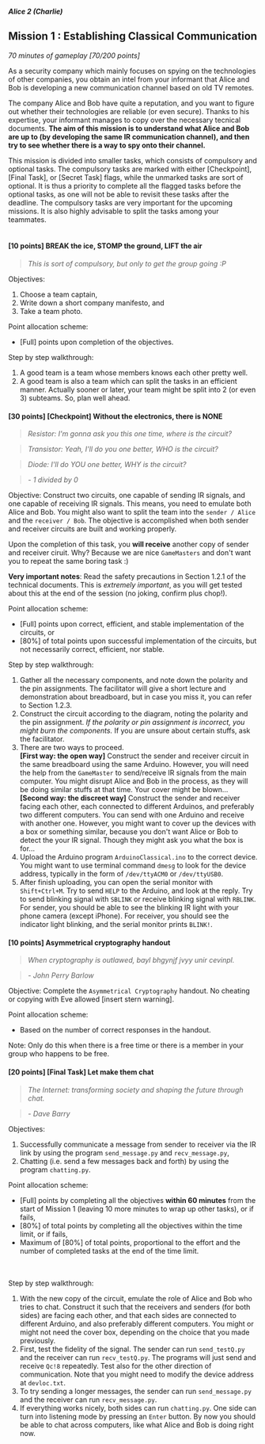 **_Alice 2 (Charlie)_**
## Mission 1 : Establishing Classical Communication
*70 minutes of gameplay [70/200 points]*

As a security company which mainly focuses on spying on the technologies of other companies, you obtain an intel from your informant that Alice and Bob is developing a new communication channel based on old TV remotes.

The company Alice and Bob have quite a reputation, and you want to figure out whether their technologies are reliable (or even secure). Thanks to his expertise, your informant manages to copy over the necessary tecnical documents. **The aim of this mission is to understand what Alice and Bob are up to (by developing the same IR communication channel), and then try to see whether there is a way to spy onto their channel.**

This mission is divided into smaller tasks, which consists of compulsory and optional tasks. The compulsory tasks are marked with either [Checkpoint], [Final Task], or [Secret Task] flags, while the unmarked tasks are sort of optional. It is thus a priority to complete all the flagged tasks before the optional tasks, as one will not be able to revisit these tasks after the deadline. The compulsory tasks are very important for the upcoming missions. It is also highly advisable to split the tasks among your teammates.
<br><br>

#### [10 points] BREAK the ice, STOMP the ground, LIFT the air
> *This is sort of compulsory, but only to get the group going :P*

Objectives:
1. Choose a team captain,
1. Write down a short company manifesto, and
1. Take a team photo.

Point allocation scheme:
* [Full] points upon completion of the objectives.

Step by step walkthrough:
1. A good team is a team whose members knows each other pretty well.
1. A good team is also a team which can split the tasks in an efficient manner. Actually sooner or later, your team might be split into 2 (or even 3) subteams. So, plan well ahead.

#### [30 points] [Checkpoint] Without the electronics, there is NONE
> *Resistor: I'm gonna ask you this one time, where is the circuit?*

> *Transistor: Yeah, I'll do you one better, WHO is the circuit?*

> *Diode: I'll do YOU one better, WHY is the circuit?*

> *- 1 divided by 0*

Objective: Construct two circuits, one capable of sending IR signals, and one capable of receiving IR signals. This means, you need to emulate both Alice and Bob. You might also want to split the team into the `sender / Alice` and the `receiver / Bob`. The objective is accomplished when both sender and receiver circuits are built and working properly.

Upon the completion of this task, you **will receive** another copy of sender and receiver ciruit. Why? Because we are nice `GameMasters` and don't want you to repeat the same boring task :)

**Very important notes**: Read the safety precautions in Section 1.2.1 of the technical documents. This is *extremely important*, as you will get tested about this at the end of the session (no joking, confirm plus chop!).

Point allocation scheme:
* [Full] points upon correct, efficient, and stable implementation of the circuits, or
* [80%] of total points upon successful implementation of the circuits, but not necessarily correct, efficient, nor stable.

Step by step walkthrough:
1. Gather all the necessary components, and note down the polarity and the pin assignments. The facilitator will give a short lecture and demonstration about breadboard, but in case you miss it, you can refer to Section 1.2.3.
1. Construct the circuit according to the diagram, noting the polarity and the pin assignment. *If the polarity or pin assignment is incorrect, you might burn the components.* If you are unsure about certain stuffs, ask the facilitator.
1. There are two ways to proceed. <br>
**[First way: the open way]** Construct the sender and receiver circuit in the same breadboard using the same Arduino. However, you will need the help from the `GameMaster` to send/receive IR signals from the main computer. You might disrupt Alice and Bob in the process, as they will be doing similar stuffs at that time. Your cover might be blown... <br>
**[Second way: the discreet way]** Construct the sender and receiver facing each other, each connected to different Arduinos, and preferably two different computers. You can send with one Arduino and receive with another one. However, you might want to cover up the devices with a box or something similar, because you don't want Alice or Bob to detect the your IR signal. Though they might ask you what the box is for...
1. Upload the Arduino program `ArduinoClassical.ino` to the correct device. You might want to use terminal command `dmesg` to look for the device address, typically in the form of `/dev/ttyACM0` or `/dev/ttyUSB0`.
1. After finish uploading, you can open the serial monitor with `Shift+Ctrl+M`. Try to send `HELP` to the Arduino, and look at the reply. Try to send blinking signal with `SBLINK`  or receive blinking signal with `RBLINK`. For sender, you should be able to see the blinking IR light with your phone camera (except iPhone). For receiver, you should see the indicator light blinking, and the serial monitor prints `BLINK!`.


#### [10 points] Asymmetrical cryptography handout
> *When cryptography is outlawed, bayl bhgynjf jvyy unir cevinpl.*

> *-  John Perry Barlow*

Objective: Complete the `Asymmetrical Cryptography` handout. No cheating or copying with Eve allowed [insert stern warning].

Point allocation scheme:
* Based on the number of correct responses in the handout.

Note: Only do this when there is a free time or there is a member in your group who happens to be free.


#### [20 points] [Final Task] Let make them chat
> *The Internet: transforming society and shaping the future through chat.*

> *- Dave Barry*

Objectives:
1. Successfully communicate a message from sender to receiver via the IR link by using the program `send_message.py` and `recv_message.py`,
1. Chatting (i.e. send a few messages back and forth) by using the program `chatting.py`.

Point allocation scheme:
* [Full] points by completing all the objectives **within 60 minutes** from the start of Mission 1 (leaving 10 more minutes to wrap up other tasks), or if fails,
* [80%] of total points by completing all the objectives within the time limit, or if fails,
* Maximum of [80%] of total points, proportional to the effort and the number of completed tasks at the end of the time limit.
<br><br><br>

Step by step walkthrough:
1. With the new copy of the circuit, emulate the role of Alice and Bob who tries to chat. Construct it such that the receivers and senders (for both sides) are facing each other, and that each sides are connected to different Arduino, and also preferably different computers. You might or might not need the cover box, depending on the choice that you made previously.  
1. First, test the fidelity of the signal. The sender can run `send_testQ.py` and the receiver can run `recv_testQ.py`. The programs will just send and receive `Qc!8` repeatedly. Test also for the other direction of communication. Note that you might need to modify the device address at `devloc.txt`.
1. To try sending a longer messages, the sender can run `send_message.py` and the receiver can run `recv_message.py`.
1. If everything works nicely, both sides can run `chatting.py`. One side can turn into listening mode by pressing an `Enter` button. By now you should be able to chat across computers, like what Alice and Bob is doing right now.

